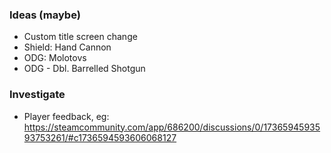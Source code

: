 ### Ideas (maybe)

- Custom title screen change
- Shield: Hand Cannon
- ODG: Molotovs
- ODG - Dbl. Barrelled Shotgun

### Investigate

- Player feedback, eg: https://steamcommunity.com/app/686200/discussions/0/1736594593593753261/#c1736594593606068127